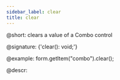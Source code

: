```yaml
---
sidebar_label: clear
title: clear
---          
```


@short: clears a value of a Combo control

@signature: {'clear(): void;'}

@example:
form.getItem("combo").clear();



@descr:


